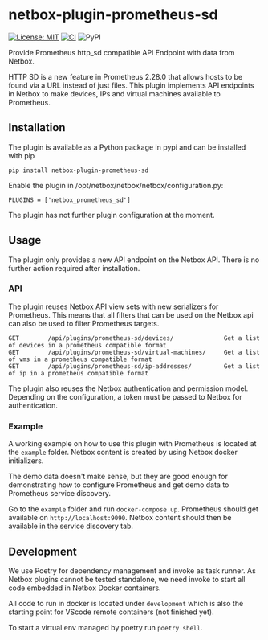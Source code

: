 # netbox-plugin-prometheus-sd

[![License: MIT](https://img.shields.io/badge/License-MIT-yellow.svg)](https://opensource.org/licenses/MIT)
[![CI](https://github.com/FlxPeters/netbox-plugin-prometheus-sd/workflows/CI/badge.svg?event=push)](https://github.com/FlxPeters/netbox-plugin-prometheus-sd/actions?query=workflow%3ACI)
![PyPI](https://img.shields.io/pypi/v/netbox-plugin-prometheus-sd)

Provide Prometheus http_sd compatible API Endpoint with data from Netbox.

HTTP SD is a new feature in Prometheus 2.28.0 that allows hosts to be found via a URL instead of just files. 
This plugin implements API endpoints in Netbox to make devices, IPs and virtual machines available to Prometheus.

## Installation

The plugin is available as a Python package in pypi and can be installed with pip

    pip install netbox-plugin-prometheus-sd

Enable the plugin in /opt/netbox/netbox/netbox/configuration.py:

    PLUGINS = ['netbox_prometheus_sd']

The plugin has not further plugin configuration at the moment.

## Usage

The plugin only provides a new API endpoint on the Netbox API. There is no further action required after installation. 

### API

The plugin reuses Netbox API view sets with new serializers for Prometheus. 
This means that all filters that can be used on the Netbox api can also be used to filter Prometheus targets.

```
GET        /api/plugins/prometheus-sd/devices/              Get a list of devices in a prometheus compatible format
GET        /api/plugins/prometheus-sd/virtual-machines/     Get a list of vms in a prometheus compatible format
GET        /api/plugins/prometheus-sd/ip-addresses/         Get a list of ip in a prometheus compatible format
```

The plugin also reuses the Netbox authentication and permission model. 
Depending on the configuration, a token must be passed to Netbox for authentication.

### Example

A working example on how to use this plugin with Prometheus is located at the `example` folder. Netbox content is created by using Netbox docker initializers.

The demo data doesn't make sense, but they are good enough for demonstrating how to configure Prometheus and get demo data to Prometheus service discovery.

Go to the `example` folder and run `docker-compose up`. Prometheus should get available on `http://localhost:9090`. Netbox content should then be available in the service discovery tab. 

## Development

We use Poetry for dependency management and invoke as task runner. 
As Netbox plugins cannot be tested standalone, we need invoke to start all code embedded in Netbox Docker containers.

All code to run in docker is located under `development` which is also the starting point for VScode remote containers (not finished yet).

To start a virtual env managed by poetry run `poetry shell`. 
